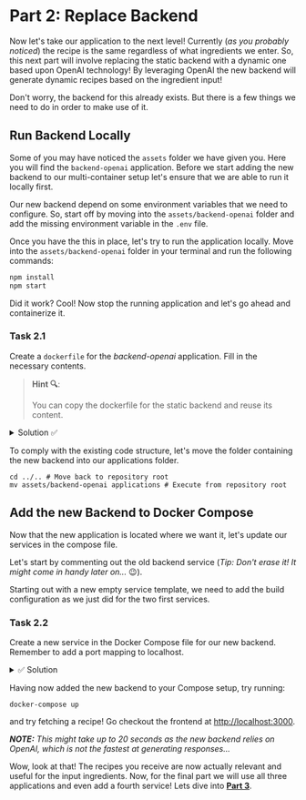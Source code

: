 # Part 2: Replace Backend

Now let's take our application to the next level! Currently (_as you
probably noticed_) the recipe is the same regardless of what
ingredients we enter. So, this next part will involve replacing the
static backend with a dynamic one based upon OpenAI technology! By
leveraging OpenAI the new backend will generate dynamic recipes based
on the ingredient input!

Don't worry, the backend for this already exists. But there is a few
things we need to do in order to make use of it.

## Run Backend Locally

Some of you may have noticed the `assets` folder we have given you.
Here you will find the `backend-openai` application. Before we start
adding the new backend to our multi-container setup let's ensure that
we are able to run it locally first.

Our new backend depend on some environment variables that we need to
configure. So, start off by moving into the `assets/backend-openai` folder and add
the missing environment variable in the `.env` file.

Once you have the this in place, let's try to run the application
locally. Move into the `assets/backend-openai` folder in your terminal
and run the following commands:

```bash
npm install
npm start
```

Did it work? Cool! Now stop the running application and let's go ahead and containerize it.

### Task 2.1

Create a `dockerfile` for the _backend-openai_ application. Fill in
the necessary contents.

> **Hint 🔍**:
>
> You can copy the dockerfile for the static backend and reuse its
> content.

<details>
<summary>Solution ✅</summary>
Your file should now look like this:

```dockerfile

FROM node:16-alpine

WORKDIR /app

COPY . .

WORKDIR /app/backend

RUN npm install

EXPOSE 8000

CMD [ "npm", "start" ]

```

</details>

To comply with the existing code structure, let's move the folder
containing the new backend into our applications folder.

```shell
cd ../.. # Move back to repository root
mv assets/backend-openai applications # Execute from repository root
```

## Add the new Backend to Docker Compose

Now that the new application is located where we want it, let's update
our services in the compose file.

Let's start by commenting out the old backend service (_Tip: Don't
erase it! It might come in handy later on..._ 😉).

Starting out with a new empty service template, we need to add the build
configuration as we just did for the two first services.

### Task 2.2

Create a new service in the Docker Compose file for our new backend.
Remember to add a port mapping to localhost.

<details>
<summary>✅ Solution</summary>
The new service configuration should look something like this:

```yml
backend-openai:
  build:
    dockerfile: backend-openai.dockerfile
    context: applications/backend-openai/
  ports:
    - "8000:8000"
```

> NB: Remember to adapt the `dockerfile` field to match the name of your dockerfile.

</details>

Having now added the new backend to your Compose setup, try running:

```
docker-compose up
```

and try fetching a recipe! Go checkout the frontend at [http://localhost:3000](http://localhost:3000).

_**NOTE:** This might take up to 20 seconds as the new backend relies on OpenAI, which is not the fastest at generating
responses..._

Wow, look at that! The recipes you receive are now actually relevant
and useful for the input ingredients.
Now, for the final part we will use all three applications and even
add a fourth service! Lets dive
into **[Part 3](../03-proxy-server/README.md)**.
